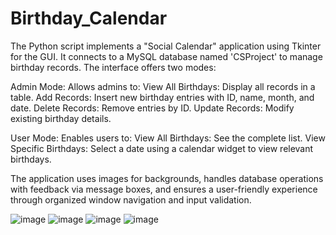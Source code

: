 # Birthday_Calendar
The Python script implements a "Social Calendar" application using Tkinter for the GUI. It connects to a MySQL database named 'CSProject' to manage birthday records. The interface offers two modes:

Admin Mode: Allows admins to:
  View All Birthdays: Display all records in a table.
  Add Records: Insert new birthday entries with ID, name, month, and date.
  Delete Records: Remove entries by ID.
  Update Records: Modify existing birthday details.
  
User Mode: Enables users to:
  View All Birthdays: See the complete list.
  View Specific Birthdays: Select a date using a calendar widget to view relevant birthdays.

The application uses images for backgrounds, handles database operations with feedback via message boxes, and ensures a user-friendly experience through organized window navigation and input validation.

![image](https://github.com/user-attachments/assets/4528f1ee-27d2-4131-ac51-680835580473)
![image](https://github.com/user-attachments/assets/f535e2cf-a5f1-4b95-b0c0-2e5451d6323e)
![image](https://github.com/user-attachments/assets/ccbcba30-44b5-46da-a801-7a737c1b7689)
![image](https://github.com/user-attachments/assets/50a7d751-a0aa-4906-8f7c-5d19e7cc9c37)



